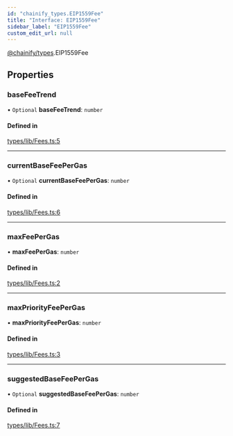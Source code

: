 ```yaml
---
id: "chainify_types.EIP1559Fee"
title: "Interface: EIP1559Fee"
sidebar_label: "EIP1559Fee"
custom_edit_url: null
---
```


[@chainify/types](../modules/chainify_types.md).EIP1559Fee

## Properties

### baseFeeTrend

• `Optional` **baseFeeTrend**: `number`

#### Defined in

[types/lib/Fees.ts:5](https://github.com/liquality/chainify/blob/540cfa69/packages/types/lib/Fees.ts#L5)

___

### currentBaseFeePerGas

• `Optional` **currentBaseFeePerGas**: `number`

#### Defined in

[types/lib/Fees.ts:6](https://github.com/liquality/chainify/blob/540cfa69/packages/types/lib/Fees.ts#L6)

___

### maxFeePerGas

• **maxFeePerGas**: `number`

#### Defined in

[types/lib/Fees.ts:2](https://github.com/liquality/chainify/blob/540cfa69/packages/types/lib/Fees.ts#L2)

___

### maxPriorityFeePerGas

• **maxPriorityFeePerGas**: `number`

#### Defined in

[types/lib/Fees.ts:3](https://github.com/liquality/chainify/blob/540cfa69/packages/types/lib/Fees.ts#L3)

___

### suggestedBaseFeePerGas

• `Optional` **suggestedBaseFeePerGas**: `number`

#### Defined in

[types/lib/Fees.ts:7](https://github.com/liquality/chainify/blob/540cfa69/packages/types/lib/Fees.ts#L7)
